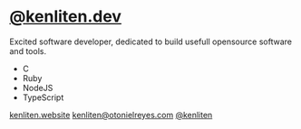# [@kenliten.dev](https://instagram.com/kenliten.dev)
Excited software developer, dedicated to build usefull opensource software and tools.

- C
- Ruby
- NodeJS
- TypeScript

[kenliten.website](https://kenliten.website)
[kenliten@otonielreyes.com](mailto:kenliten@otonielreyes.com)
[@kenliten](https://twitter.com/kenliten)
